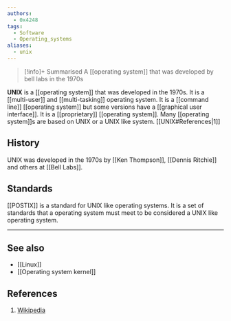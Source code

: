 ```yaml
---
authors: 
  - 0x4248
tags:
  - Software
  - Operating_systems
aliases:
  - unix
---
```

> [!info]+ Summarised
> A [[operating system]] that was developed by bell labs in the 1970s

**UNIX** is a [[operating system]] that was developed in the 1970s. It is a [[multi-user]] and [[multi-tasking]] operating system. It is a [[command line]] [[operating system]] but some versions have a [[graphical user interface]]. It is a [[proprietary]] [[operating system]]. Many [[operating system]]s are based on UNIX or a UNIX like system. [[UNIX#References|1]]

## History

UNIX was developed in the 1970s by [[Ken Thompson]], [[Dennis Ritchie]] and others at [[Bell Labs]].

## Standards

[[POSTIX]] is a standard for UNIX like operating systems. It is a set of standards that a operating system must meet to be considered a UNIX like operating system.

___
## See also
- [[Linux]]
- [[Operating system kernel]]

## References
1. [Wikipedia](https://en.wikipedia.org/wiki/Unix)